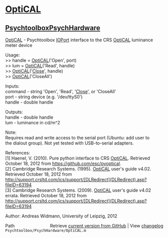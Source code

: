 # [OptiCAL](OptiCAL)
## [Psychtoolbox](Psychtoolbox)[PsychHardware](PsychHardware)

[OptiCAL](OptiCAL) - Psychtoolbox [IOPort](IOPort) interface to the CRS [OptiCAL](OptiCAL) luminance  
          meter device  
  
Usage:  
  \>\> handle = [OptiCAL](OptiCAL)('Open', port)  
  \>\> lum = [OptiCAL](OptiCAL)('Read', handle)  
  \>\> [OptiCAL](OptiCAL)('[Close](Close)', handle)  
  \>\> [OptiCAL](OptiCAL)('CloseAll')  
  
Inputs:  
  command   - string 'Open', 'Read', '[Close](Close)', or 'CloseAll'  
  port      - string device (e.g. '/dev/ttyS0')  
  handle    - double handle  
  
Outputs:  
  handle    - double handle  
  lum       - luminance in cd/m^2  
  
Note:  
  Requires read and write access to the serial port (Ubuntu: add user to  
  the dialout group). Not yet tested with USB-to-serial adapters.  
  
References:  
  [1] Haenel, V. (2010). Pure python interface to CRS [OptiCAL](OptiCAL). Retrieved  
      October 18, 2012 from https://github.com/esc/pyoptical.  
  [2] Cambridge Research Systems. (1995). [OptiCAL](OptiCAL) user's guide v4.02.  
      Retrieved October 18, 2012 from  
    http://support.crsltd.com/ics/support/[DLRedirect](DLRedirect).asp?fileID=63194  
  [3] Cambridge Research Systems. (2009). [OptiCAL](OptiCAL) user's guide v4.02  
      errata. Retrieved October 18, 2012 from  
    http://support.crsltd.com/ics/support/[DLRedirect](DLRedirect).asp?fileID=63194  
  
Author: Andreas Widmann, University of Leipzig, 2012  




<div class="code_header" style="text-align:right;">
  <span style="float:left;">Path&nbsp;&nbsp;</span> <span class="counter">Retrieve <a href=
  "https://raw.github.com/Psychtoolbox-3/Psychtoolbox-3/beta/Psychtoolbox/PsychHardware/OptiCAL.m">current version from GitHub</a> | View <a href=
  "https://github.com/Psychtoolbox-3/Psychtoolbox-3/commits/beta/Psychtoolbox/PsychHardware/OptiCAL.m">changelog</a></span>
</div>
<div class="code">
  <code>Psychtoolbox/PsychHardware/OptiCAL.m</code>
</div>

